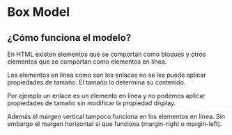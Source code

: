 # Box Model

## ¿Cómo funciona el modelo?

En HTML existen elementos que se comportan como bloques y otros elementos que se comportan como elementos en línea.

Los elementos en línea como son los enlaces no se les puede aplicar propiedades de tamaño. El tamaño lo determina su contenido.

Por ejemplo un enlace es un elemento en línea y no podemos aplicar propiedades de tamaño sin modificar la propiedad display.

Además el margen vertical tampoco funciona en los elementos en línea. Sin embargo el margen horizontal sí que funciona (margin-right o margin-left).
